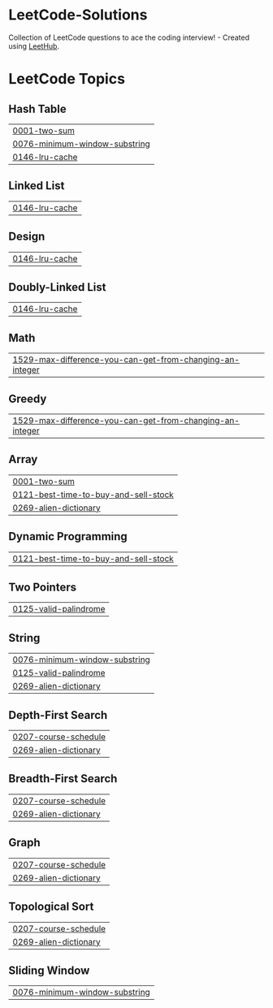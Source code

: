 # LeetCode-Solutions
Collection of LeetCode questions to ace the coding interview! - Created using [LeetHub](https://github.com/QasimWani/LeetHub).

<!---LeetCode Topics Start-->
# LeetCode Topics
## Hash Table
|  |
| ------- |
| [0001-two-sum](https://github.com/Badhansen/LeetCode-Solutions/tree/master/0001-two-sum) |
| [0076-minimum-window-substring](https://github.com/Badhansen/LeetCode-Solutions/tree/master/0076-minimum-window-substring) |
| [0146-lru-cache](https://github.com/Badhansen/LeetCode-Solutions/tree/master/0146-lru-cache) |
## Linked List
|  |
| ------- |
| [0146-lru-cache](https://github.com/Badhansen/LeetCode-Solutions/tree/master/0146-lru-cache) |
## Design
|  |
| ------- |
| [0146-lru-cache](https://github.com/Badhansen/LeetCode-Solutions/tree/master/0146-lru-cache) |
## Doubly-Linked List
|  |
| ------- |
| [0146-lru-cache](https://github.com/Badhansen/LeetCode-Solutions/tree/master/0146-lru-cache) |
## Math
|  |
| ------- |
| [1529-max-difference-you-can-get-from-changing-an-integer](https://github.com/Badhansen/LeetCode-Solutions/tree/master/1529-max-difference-you-can-get-from-changing-an-integer) |
## Greedy
|  |
| ------- |
| [1529-max-difference-you-can-get-from-changing-an-integer](https://github.com/Badhansen/LeetCode-Solutions/tree/master/1529-max-difference-you-can-get-from-changing-an-integer) |
## Array
|  |
| ------- |
| [0001-two-sum](https://github.com/Badhansen/LeetCode-Solutions/tree/master/0001-two-sum) |
| [0121-best-time-to-buy-and-sell-stock](https://github.com/Badhansen/LeetCode-Solutions/tree/master/0121-best-time-to-buy-and-sell-stock) |
| [0269-alien-dictionary](https://github.com/Badhansen/LeetCode-Solutions/tree/master/0269-alien-dictionary) |
## Dynamic Programming
|  |
| ------- |
| [0121-best-time-to-buy-and-sell-stock](https://github.com/Badhansen/LeetCode-Solutions/tree/master/0121-best-time-to-buy-and-sell-stock) |
## Two Pointers
|  |
| ------- |
| [0125-valid-palindrome](https://github.com/Badhansen/LeetCode-Solutions/tree/master/0125-valid-palindrome) |
## String
|  |
| ------- |
| [0076-minimum-window-substring](https://github.com/Badhansen/LeetCode-Solutions/tree/master/0076-minimum-window-substring) |
| [0125-valid-palindrome](https://github.com/Badhansen/LeetCode-Solutions/tree/master/0125-valid-palindrome) |
| [0269-alien-dictionary](https://github.com/Badhansen/LeetCode-Solutions/tree/master/0269-alien-dictionary) |
## Depth-First Search
|  |
| ------- |
| [0207-course-schedule](https://github.com/Badhansen/LeetCode-Solutions/tree/master/0207-course-schedule) |
| [0269-alien-dictionary](https://github.com/Badhansen/LeetCode-Solutions/tree/master/0269-alien-dictionary) |
## Breadth-First Search
|  |
| ------- |
| [0207-course-schedule](https://github.com/Badhansen/LeetCode-Solutions/tree/master/0207-course-schedule) |
| [0269-alien-dictionary](https://github.com/Badhansen/LeetCode-Solutions/tree/master/0269-alien-dictionary) |
## Graph
|  |
| ------- |
| [0207-course-schedule](https://github.com/Badhansen/LeetCode-Solutions/tree/master/0207-course-schedule) |
| [0269-alien-dictionary](https://github.com/Badhansen/LeetCode-Solutions/tree/master/0269-alien-dictionary) |
## Topological Sort
|  |
| ------- |
| [0207-course-schedule](https://github.com/Badhansen/LeetCode-Solutions/tree/master/0207-course-schedule) |
| [0269-alien-dictionary](https://github.com/Badhansen/LeetCode-Solutions/tree/master/0269-alien-dictionary) |
## Sliding Window
|  |
| ------- |
| [0076-minimum-window-substring](https://github.com/Badhansen/LeetCode-Solutions/tree/master/0076-minimum-window-substring) |
<!---LeetCode Topics End-->